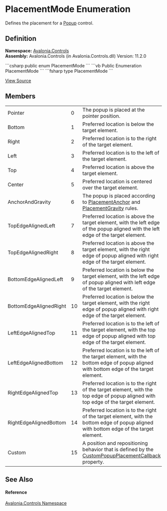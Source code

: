 # PlacementMode Enumeration


Defines the placement for a <a href="T_Avalonia_Controls_Primitives_Popup">Popup</a> control.



## Definition
**Namespace:** <a href="N_Avalonia_Controls">Avalonia.Controls</a>  
**Assembly:** Avalonia.Controls (in Avalonia.Controls.dll) Version: 11.2.0

<Tabs groupId="api-code-preview">
<TabItem value="csharp" label="C#">
```csharp
public enum PlacementMode
```
</TabItem>
<TabItem value="vb" label="VB">
```vb
Public Enumeration PlacementMode
```
</TabItem>
<TabItem value="fsharp" label="F#">
```fsharp
type PlacementMode
```
</TabItem>
</Tabs>



<a href="https://github.com/AvaloniaUI/Avalonia/tree/master/src/Avalonia.Controls/PlacementMode.cs" title="View the source code">View Source</a>



## Members
<table>
<tr>
<td>Pointer</td>
<td>0</td>
<td>The popup is placed at the pointer position.</td>
</tr>
<tr>
<td>Bottom</td>
<td>1</td>
<td>Preferred location is below the target element.</td>
</tr>
<tr>
<td>Right</td>
<td>2</td>
<td>Preferred location is to the right of the target element.</td>
</tr>
<tr>
<td>Left</td>
<td>3</td>
<td>Preferred location is to the left of the target element.</td>
</tr>
<tr>
<td>Top</td>
<td>4</td>
<td>Preferred location is above the target element.</td>
</tr>
<tr>
<td>Center</td>
<td>5</td>
<td>Preferred location is centered over the target element.</td>
</tr>
<tr>
<td>AnchorAndGravity</td>
<td>6</td>
<td>The popup is placed according to <a href="P_Avalonia_Controls_Primitives_Popup_PlacementAnchor">PlacementAnchor</a> and <a href="P_Avalonia_Controls_Primitives_Popup_PlacementGravity">PlacementGravity</a> rules.</td>
</tr>
<tr>
<td>TopEdgeAlignedLeft</td>
<td>7</td>
<td>Preferred location is above the target element, with the left edge of the popup aligned with the left edge of the target element.</td>
</tr>
<tr>
<td>TopEdgeAlignedRight</td>
<td>8</td>
<td>Preferred location is above the target element, with the right edge of popup aligned with right edge of the target element.</td>
</tr>
<tr>
<td>BottomEdgeAlignedLeft</td>
<td>9</td>
<td>Preferred location is below the target element, with the left edge of popup aligned with left edge of the target element.</td>
</tr>
<tr>
<td>BottomEdgeAlignedRight</td>
<td>10</td>
<td>Preferred location is below the target element, with the right edge of popup aligned with right edge of the target element.</td>
</tr>
<tr>
<td>LeftEdgeAlignedTop</td>
<td>11</td>
<td>Preferred location is to the left of the target element, with the top edge of popup aligned with top edge of the target element.</td>
</tr>
<tr>
<td>LeftEdgeAlignedBottom</td>
<td>12</td>
<td>Preferred location is to the left of the target element, with the bottom edge of popup aligned with bottom edge of the target element.</td>
</tr>
<tr>
<td>RightEdgeAlignedTop</td>
<td>13</td>
<td>Preferred location is to the right of the target element, with the top edge of popup aligned with top edge of the target element.</td>
</tr>
<tr>
<td>RightEdgeAlignedBottom</td>
<td>14</td>
<td>Preferred location is to the right of the target element, with the bottom edge of popup aligned with bottom edge of the target element.</td>
</tr>
<tr>
<td>Custom</td>
<td>15</td>
<td>A position and repositioning behavior that is defined by the <a href="P_Avalonia_Controls_Primitives_Popup_CustomPopupPlacementCallback">CustomPopupPlacementCallback</a> property.</td>
</tr>
</table>

## See Also


#### Reference
<a href="N_Avalonia_Controls">Avalonia.Controls Namespace</a>  


